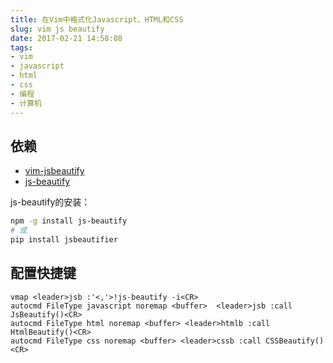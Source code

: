 ```yaml
---
title: 在Vim中格式化Javascript、HTML和CSS
slug: vim js beautify
date: 2017-02-21 14:58:08
tags:
- vim
- javascript
- html
- css
- 编程
- 计算机
---
```


## 依赖

* [vim-jsbeautify](https://github.com/maksimr/vim-jsbeautify)
* [js-beautify](https://github.com/beautify-web/js-beautify)

js-beautify的安装：

```bash
npm -g install js-beautify
# 或
pip install jsbeautifier
```

## 配置快捷键

```vim
vmap <leader>jsb :'<,'>!js-beautify -i<CR>
autocmd FileType javascript noremap <buffer>  <leader>jsb :call JsBeautify()<CR>
autocmd FileType html noremap <buffer> <leader>htmlb :call HtmlBeautify()<CR>
autocmd FileType css noremap <buffer> <leader>cssb :call CSSBeautify()<CR>
```

